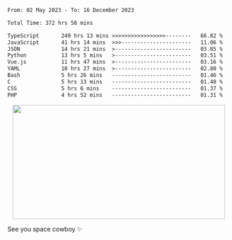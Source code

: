
 <!--START_SECTION:waka-->

```txt
From: 02 May 2023 - To: 16 December 2023

Total Time: 372 hrs 58 mins

TypeScript       249 hrs 13 mins >>>>>>>>>>>>>>>>>--------   66.82 %
JavaScript       41 hrs 14 mins  >>>----------------------   11.06 %
JSON             14 hrs 21 mins  >------------------------   03.85 %
Python           13 hrs 5 mins   >------------------------   03.51 %
Vue.js           11 hrs 47 mins  >------------------------   03.16 %
YAML             10 hrs 27 mins  >------------------------   02.80 %
Bash             5 hrs 26 mins   -------------------------   01.46 %
C                5 hrs 13 mins   -------------------------   01.40 %
CSS              5 hrs 6 mins    -------------------------   01.37 %
PHP              4 hrs 52 mins   -------------------------   01.31 %
```

<!--END_SECTION:waka-->
 
 
 <!--
 <p align="center">
           <img src="https://wakatime.com/share/@b21fb822-1b1e-4a56-b3ac-d647f03795fd/3d8fc332-54a6-4d29-9469-965955d6e018.svg"/>
 </p>
 <p align="center">
  <img src="https://wakatime.com/share/@b21fb822-1b1e-4a56-b3ac-d647f03795fd/5d7b153c-4137-40c1-8270-25e516f9619c.svg"/>
 </p>
 -->
 <div style="display: flex; width: 100%; justify-content:center;">
   <img align="center" src="https://media.giphy.com/media/11KzOet1ElBDz2/giphy.gif" width="480" height="258" /> 

 </div>

See you space cowboy ✨ 


 
